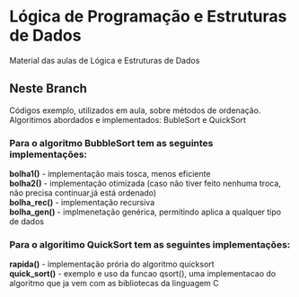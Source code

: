 # Lógica de Programação e Estruturas de Dados
Material das aulas de Lógica e Estruturas de Dados  

## Neste Branch
Códigos exemplo, utilizados em aula, sobre métodos de ordenação.  
Algoritimos abordados e implementados: BubleSort e QuickSort  

### Para o algoritmo BubbleSort tem as seguintes implementações:
**bolha1()** - implementação mais tosca, menos eficiente  
**bolha2()** - implementação otimizada (caso não tiver feito nenhuma troca, não precisa continuar,já está ordenado)  
**bolha_rec()** - implementação recursiva  
**bolha_gen()** - implmenetação genérica, permitindo aplica a qualquer tipo de dados  

### Para o algoritimo QuickSort tem as seguintes implementações:
**rapida()** - implementação prória do algoritmo quicksort  
**quick_sort()** - exemplo e uso da funcao qsort(), uma implementacao do algoritmo que ja vem com as bibliotecas da linguagem C  
